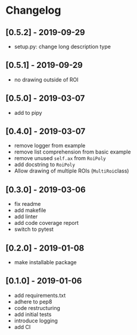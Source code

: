 # Changelog

## [0.5.2] - 2019-09-29
* setup.py: change long description type

## [0.5.1] - 2019-09-29
* no drawing outside of ROI

## [0.5.0] - 2019-03-07
* add to pipy

## [0.4.0] - 2019-03-07
* remove logger from example
* remove list comprehension from basic example
* remove unused `self.ax` from `RoiPoly`
* add docstring to `RoiPoly`
* Allow drawing of multiple ROIs (`MultiRoi`class)

## [0.3.0] - 2019-03-06
* fix readme
* add makefile
* add linter
* add code coverage report
* switch to pytest

## [0.2.0] - 2019-01-08
* make installable package

## [0.1.0] - 2019-01-06
* add requirements.txt
* adhere to pep8
* code restructuring
* add initial tests
* introduce logging
* add CI
